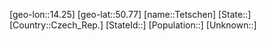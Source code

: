 ﻿---
location: [50.77,14.25]
mapzoom: [7,12] 
mapmarker: city 
type: City
tags:
- geo/City


SpocWebEntityId: 34831
isDeleted: false
confidential: public

---
[geo-lon::14.25]
[geo-lat::50.77]
[name::Tetschen]
[State::]
[Country::Czech_Rep.]
[StateId::]
[Population::]
[Unknown::]

